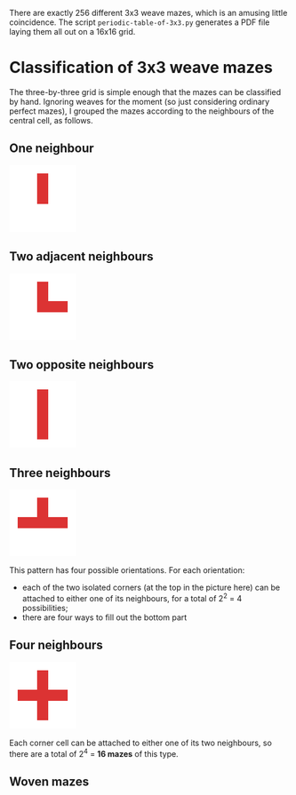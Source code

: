 There are exactly 256 different 3x3 weave mazes, which is an amusing little coincidence.
The script <code>periodic-table-of-3x3.py</code> generates a PDF file laying them all out
on a 16x16 grid.

# Classification of 3x3 weave mazes

The three-by-three grid is simple enough that the mazes can be classified by hand.
Ignoring weaves for the moment (so just considering ordinary perfect mazes), I grouped
the mazes according to the neighbours of the central cell, as follows.

## One neighbour

![](README_images/one-neighbour.png)

## Two adjacent neighbours

![](README_images/two-adjacent-neighbours.png)

## Two opposite neighbours

![](README_images/two-opposite-neighbours.png)

## Three neighbours

![](README_images/three-neighbours.png)

This pattern has four possible orientations.
For each orientation:
* each of the two isolated corners (at the top in the picture here)
  can be attached to either one of its neighbours, for a total of
  2<sup>2</sup> = 4 possibilities;
* there are four ways to fill out the bottom part

## Four neighbours

![](README_images/four-neighbours.png)

Each corner cell can be attached to either one of its two neighbours,
so there are a total of 2<sup>4</sup> = <b>16 mazes</b> of this type.

## Woven mazes